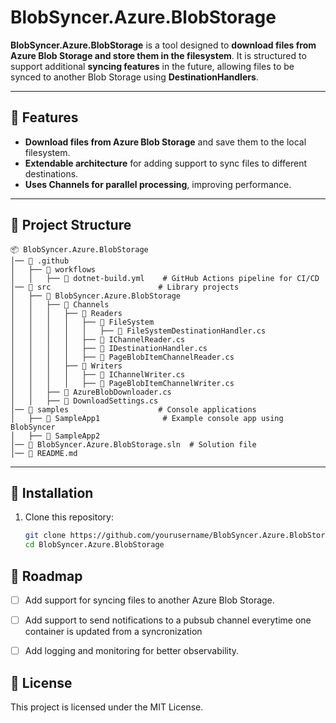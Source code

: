 ﻿# BlobSyncer.Azure.BlobStorage

**BlobSyncer.Azure.BlobStorage** is a tool designed to **download files from Azure Blob Storage and store them in the filesystem**. It is structured to support additional **syncing features** in the future, allowing files to be synced to another Blob Storage using **DestinationHandlers**.

---

## 🚀 Features
- **Download files from Azure Blob Storage** and save them to the local filesystem.
- **Extendable architecture** for adding support to sync files to different destinations.
- **Uses Channels for parallel processing**, improving performance.

---

## 📂 Project Structure

```
📦 BlobSyncer.Azure.BlobStorage
│── 📁 .github
│   ├── 📁 workflows
│   │   ├── 📄 dotnet-build.yml    # GitHub Actions pipeline for CI/CD
│── 📁 src                        # Library projects
│   ├── 📁 BlobSyncer.Azure.BlobStorage
│   │   ├── 📁 Channels
│   │   │   ├── 📁 Readers
│   │   │   │   ├── 📁 FileSystem
│   │   │   │   │   ├── 📄 FileSystemDestinationHandler.cs
│   │   │   │   ├── 📄 IChannelReader.cs
│   │   │   │   ├── 📄 IDestinationHandler.cs
│   │   │   │   ├── 📄 PageBlobItemChannelReader.cs
│   │   │   ├── 📁 Writers
│   │   │   │   ├── 📄 IChannelWriter.cs
│   │   │   │   ├── 📄 PageBlobItemChannelWriter.cs
│   │   ├── 📄 AzureBlobDownloader.cs
│   │   ├── 📄 DownloadSettings.cs
│── 📁 samples                    # Console applications
│   ├── 📁 SampleApp1              # Example console app using BlobSyncer
│   ├── 📁 SampleApp2
│── 📄 BlobSyncer.Azure.BlobStorage.sln  # Solution file
│── 📄 README.md
```



---

## 🔧 Installation

1. Clone this repository:
   ```sh
   git clone https://github.com/yourusername/BlobSyncer.Azure.BlobStorage.git
   cd BlobSyncer.Azure.BlobStorage

## 📌  Roadmap
  - [ ] Add support for syncing files to another Azure Blob Storage.
   - [ ] Add support to send notifications to a pubsub channel everytime one container is updated from a syncronization
  - [ ] Add logging and monitoring for better observability.


## 📜 License

This project is licensed under the MIT License.
